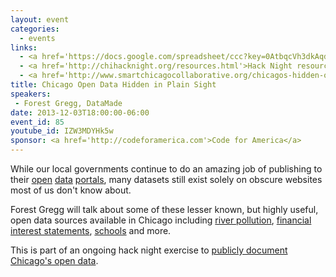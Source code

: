 ```yaml
---
layout: event
categories: 
  - events
links:
  - <a href='https://docs.google.com/spreadsheet/ccc?key=0AtbqcVh3dkAqdDZFaTlwRlBDczVGbUtJUnNwVnZ2ZVE#gid=0'>Other Chicago open data - Google doc</a>
  - <a href='http://chihacknight.org/resources.html'>Hack Night resources</a>
  - <a href='http://www.smartchicagocollaborative.org/chicagos-hidden-opendata/'>Smart Chicago blog post</a>
title: Chicago Open Data Hidden in Plain Sight
speakers: 
 - Forest Gregg, DataMade
date: 2013-12-03T18:00:00-06:00
event_id: 85
youtube_id: IZW3MDYHk5w
sponsor: <a href='http://codeforamerica.com'>Code for America</a>
---
```


<p>While our local governments continue to do an amazing job of publishing to their <a href='https://data.cityofchicago.org/'>open</a> <a href='http://data.cookcountyil.gov/'>data</a> <a href='https://data.illinois.gov/'>portals</a>, many datasets still exist solely on obscure websites most of us don't know about.</p><p>Forest Gregg will talk about some of these lesser known, but highly useful, open data sources available in Chicago including <a href='http://chihacknight.org/resources.html#/?data-search=river'>river pollution</a>, <a href='http://chihacknight.org/resources.html#/?data-search=statements of interest'>financial interest statements</a>, <a href='http://chihacknight.org/resources.html#/?data-search=school'>schools</a> and more.</p><p>This is part of an ongoing hack night exercise to <a href='https://docs.google.com/spreadsheet/ccc?key=0AtbqcVh3dkAqdDZFaTlwRlBDczVGbUtJUnNwVnZ2ZVE#gid=0'>publicly document Chicago's open data</a>.</p>

